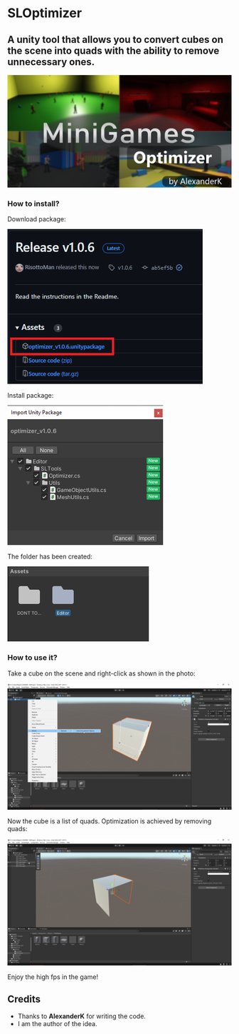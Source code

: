 # SLOptimizer
## A unity tool that allows you to convert cubes on the scene into quads with the ability to remove unnecessary ones.

![Logo](https://github.com/RisottoMan/SLOptimizer/blob/main/Photo/Logo.png)

### How to install?
Download package:

![Logo](https://github.com/RisottoMan/SLOptimizer/blob/main/Photo/Install.png)

Install package:

![Logo](https://github.com/RisottoMan/SLOptimizer/blob/main/Photo/Package.png)

The folder has been created:

![Logo](https://github.com/RisottoMan/SLOptimizer/blob/main/Photo/Foldier.png)

### How to use it?
Take a cube on the scene and right-click as shown in the photo:

![Logo](https://github.com/RisottoMan/SLOptimizer/blob/main/Photo/Using.png)

Now the cube is a list of quads. Optimization is achieved by removing quads:

![Logo](https://github.com/RisottoMan/SLOptimizer/blob/main/Photo/Optimized.png)

Enjoy the high fps in the game!

## Credits
- Thanks to **AlexanderK** for writing the code.
- I am the author of the idea.
